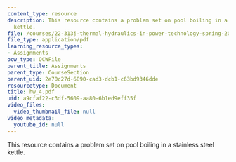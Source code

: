 ```yaml
---
content_type: resource
description: This resource contains a problem set on pool boiling in a stainless steel
  kettle.
file: /courses/22-313j-thermal-hydraulics-in-power-technology-spring-2007/a9cfaf22c3df5609aa806b1ed9eff35f_hw_4.pdf
file_type: application/pdf
learning_resource_types:
- Assignments
ocw_type: OCWFile
parent_title: Assignments
parent_type: CourseSection
parent_uid: 2e70c27d-6890-cad3-dcb1-c63bd9346dde
resourcetype: Document
title: hw_4.pdf
uid: a9cfaf22-c3df-5609-aa80-6b1ed9eff35f
video_files:
  video_thumbnail_file: null
video_metadata:
  youtube_id: null
---
```

This resource contains a problem set on pool boiling in a stainless steel kettle.

